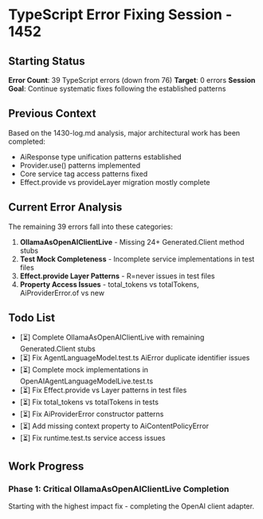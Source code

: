 # TypeScript Error Fixing Session - 1452

## Starting Status
**Error Count**: 39 TypeScript errors (down from 76)
**Target**: 0 errors
**Session Goal**: Continue systematic fixes following the established patterns

## Previous Context
Based on the 1430-log.md analysis, major architectural work has been completed:
- AiResponse type unification patterns established
- Provider.use() patterns implemented
- Core service tag access patterns fixed
- Effect.provide vs provideLayer migration mostly complete

## Current Error Analysis

The remaining 39 errors fall into these categories:
1. **OllamaAsOpenAIClientLive** - Missing 24+ Generated.Client method stubs
2. **Test Mock Completeness** - Incomplete service implementations in test files
3. **Effect.provide Layer Patterns** - R=never issues in test files
4. **Property Access Issues** - total_tokens vs totalTokens, AiProviderError.of vs new

## Todo List
- [⏳] Complete OllamaAsOpenAIClientLive with remaining Generated.Client stubs
- [⏳] Fix AgentLanguageModel.test.ts AiError duplicate identifier issues  
- [⏳] Complete mock implementations in OpenAIAgentLanguageModelLive.test.ts
- [⏳] Fix Effect.provide vs Layer patterns in test files
- [⏳] Fix total_tokens vs totalTokens in tests
- [⏳] Fix AiProviderError constructor patterns
- [⏳] Add missing context property to AiContentPolicyError
- [⏳] Fix runtime.test.ts service access issues

## Work Progress

### Phase 1: Critical OllamaAsOpenAIClientLive Completion

Starting with the highest impact fix - completing the OpenAI client adapter.
